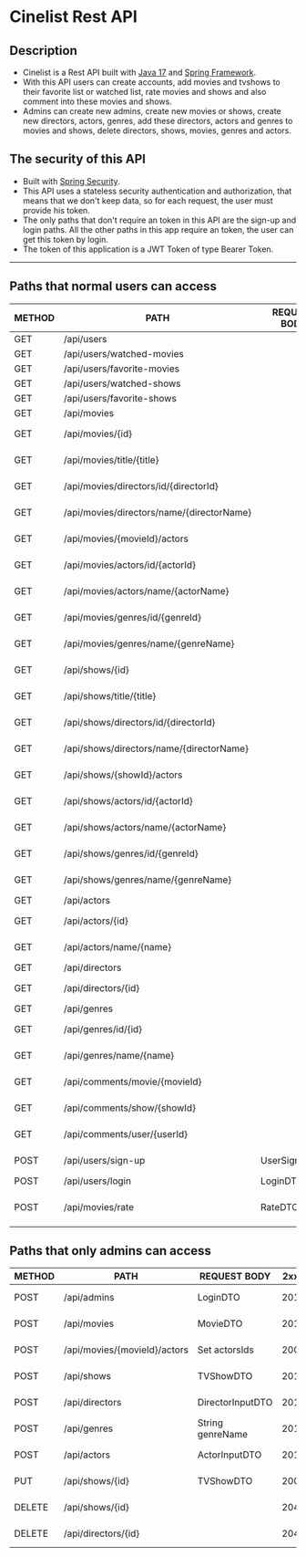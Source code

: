 # Cinelist Rest API

## Description
- Cinelist is a Rest API built with [Java 17](https://www.oracle.com/java/technologies/javase/jdk17-archive-downloads.html) and [Spring Framework](https://spring.io/).
- With this API users can create accounts, add movies and tvshows to their favorite list or watched list, rate movies and shows and also comment into these movies and shows.<br>
- Admins can create new admins, create new movies or shows, create new directors, actors, genres, add these directors, actors and genres to movies and shows, delete directors, shows, movies, genres and actors.

## The security of this API
- Built with [Spring Security](https://spring.io/projects/spring-security).
- This API uses a stateless security authentication and authorization, that means that we don't keep data, so for each request, the user must provide his token.
- The only paths that don't require an token in this API are the sign-up and login paths. All the other paths in this app require an token, the user can get this token by login.
- The token of this application is a JWT Token of type Bearer Token.
---
## Paths that normal users can access

| METHOD | PATH | REQUEST BODY | 2xx | 4xx |
|----------|----------|----------|----------|----------|
| GET   | /api/users   |    | 200   | 403   |
| GET   | /api/users/watched-movies   |    | 200   | 403   |
| GET   | /api/users/favorite-movies   |    | 200   | 403   |
| GET   | /api/users/watched-shows   |    | 200   | 403   |
| GET   | /api/users/favorite-shows   |    | 200   | 403   |
| GET   | /api/movies   |    | 200   | 403   |
| GET   | /api/movies/{id}   |    | 200   | 403, 404   |
| GET   | /api/movies/title/{title}   |    | 200   | 403, 404   |
| GET   | /api/movies/directors/id/{directorId}   |    | 200   | 403, 404   |
| GET   | /api/movies/directors/name/{directorName}   |    | 200   | 403, 404   |
| GET   | /api/movies/{movieId}/actors   |    | 200   | 403, 404   |
| GET   | /api/movies/actors/id/{actorId}  |    | 200   | 403, 404   |
| GET   | /api/movies/actors/name/{actorName}  |    | 200   | 403, 404   |
| GET   | /api/movies/genres/id/{genreId}  |    | 200   | 403, 404   |
| GET   | /api/movies/genres/name/{genreName}  |    | 200   | 403, 404   |
| GET   | /api/shows/{id}   |    | 200   | 403, 404   |
| GET   | /api/shows/title/{title}   |    | 200   | 403, 404   |
| GET   | /api/shows/directors/id/{directorId}   |    | 200   | 403, 404   |
| GET   | /api/shows/directors/name/{directorName}   |    | 200   | 403, 404   |
| GET   | /api/shows/{showId}/actors   |    | 200   | 403, 404   |
| GET   | /api/shows/actors/id/{actorId}  |    | 200   | 403, 404   |
| GET   | /api/shows/actors/name/{actorName}  |    | 200   | 403, 404   |
| GET   | /api/shows/genres/id/{genreId}  |    | 200   | 403, 404   |
| GET   | /api/shows/genres/name/{genreName}  |    | 200   | 403, 404   |
| GET   | /api/actors   |    | 200   | 403   |
| GET   | /api/actors/{id}   |    | 200   | 403, 404   |
| GET   | /api/actors/name/{name}   |    | 200   | 403, 404   |
| GET   | /api/directors   |    | 200   | 403   |
| GET   | /api/directors/{id}   |    | 200   | 403, 404   |
| GET   | /api/genres   |    | 200   | 403   |
| GET   | /api/genres/id/{id}   |    | 200   | 403, 404   |
| GET   | /api/genres/name/{name}   |    | 200   | 403, 404   |
| GET   | /api/comments/movie/{movieId}   |    | 200   | 403, 404   |
| GET   | /api/comments/show/{showId}   |    | 200   | 403, 404   |
| GET   | /api/comments/user/{userId}   |    | 200   | 403, 404   |
| POST   | /api/users/sign-up   | UserSignInDTO   | 201   | 400, 409   |
| POST   | /api/users/login   | LoginDTO   | 200   | 400  |
| POST   | /api/movies/rate   | RateDTO   | 200   | 400, 403, 404  |

## Paths that only admins can access
| METHOD | PATH | REQUEST BODY | 2xx | 4xx |
|----------|----------|----------|----------|----------|
| POST   | /api/admins   | LoginDTO   | 201   | 400, 403   |
| POST   | /api/movies   | MovieDTO   | 201   | 400, 403   |
| POST   | /api/movies/{movieId}/actors   | Set<UUID> actorsIds   | 200   | 400, 404   |
| POST   | /api/shows   | TVShowDTO   | 201   | 400, 403   |
| POST   | /api/directors   | DirectorInputDTO   | 201   | 400, 403   |
| POST   | /api/genres   | String genreName   | 201   | 400, 403   |
| POST   | /api/actors   | ActorInputDTO   | 201   | 400, 403   |
| PUT   | /api/shows/{id}   |  TVShowDTO  | 200   | 403, 404   |
| DELETE   | /api/shows/{id}   |    | 204   | 403, 404   |
| DELETE   | /api/directors/{id}   |    | 204   | 403, 404   |
